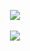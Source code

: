<p align="center">
  <a href="https://github.com/anuraghazra/github-readme-stats">
    <img align="center" src="https://github-readme-stats.vercel.app/api?username=Zhao-YinGang&count_private=truej&show_icons=true&theme=vue" />
  </a>
  <br/>
  <br/>
  <a href="https://github.com/anuraghazra/convoychat">
    <img align="center" src="https://github-readme-stats.vercel.app/api/top-langs/?username=Zhao-YinGang&layout=compact&theme=vue&hide=cmake" />
  </a>
</p>

